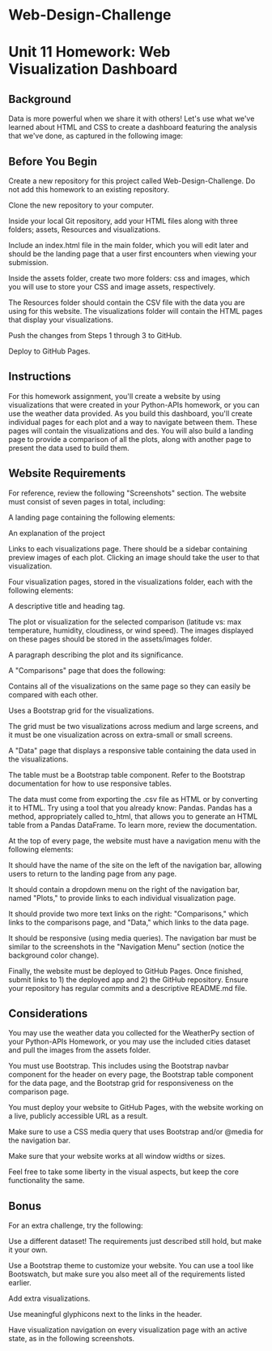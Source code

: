# Web-Design-Challenge

# Unit 11 Homework: Web Visualization Dashboard

## Background
Data is more powerful when we share it with others! Let's use what we've learned about HTML and CSS to create a dashboard featuring the analysis that we've done, as captured in the following image:


## Before You Begin


Create a new repository for this project called Web-Design-Challenge. Do not add this homework to an existing repository.


Clone the new repository to your computer.


Inside your local Git repository, add your HTML files along with three folders; assets, Resources and visualizations.




Include an index.html file in the main folder, which you will edit later and should be the landing page that a user first encounters when viewing your submission.


Inside the assets folder, create two more folders: css and images, which you will use to store your CSS and image assets, respectively.


The Resources folder should contain the CSV file with the data you are using for this website. The visualizations folder will contain the HTML pages that display your visualizations.




Push the changes from Steps 1 through 3 to GitHub.


Deploy to GitHub Pages.



## Instructions
For this homework assignment, you'll create a website by using visualizations that were created in your Python-APIs homework, or you can use the weather data provided.
As you build this dashboard, you'll create individual pages for each plot and a way to navigate between them. These pages will contain the visualizations and des. You will also build a landing page to provide a comparison of all the plots, along with another page to present the data used to build them.

## Website Requirements
For reference, review the following "Screenshots" section.
The website must consist of seven pages in total, including:


A landing page containing the following elements:


An explanation of the project


Links to each visualizations page. There should be a sidebar containing preview images of each plot. Clicking an image should take the user to that visualization.




Four visualization pages, stored in the visualizations folder, each with the following elements:


A descriptive title and heading tag.


The plot or visualization for the selected comparison (latitude vs: max temperature, humidity, cloudiness, or wind speed). The images displayed on these pages should be stored in the assets/images folder.


A paragraph describing the plot and its significance.




A "Comparisons" page that does the following:


Contains all of the visualizations on the same page so they can easily be compared with each other.


Uses a Bootstrap grid for the visualizations.

The grid must be two visualizations across medium and large screens, and it must be one visualization across on extra-small or small screens.





A "Data" page that displays a responsive table containing the data used in the visualizations.


The table must be a Bootstrap table component. Refer to the Bootstrap documentation for how to use responsive tables.


The data must come from exporting the .csv file as HTML or by converting it to HTML. Try using a tool that you already know: Pandas. Pandas has a method, appropriately called to_html, that allows you to generate an HTML table from a Pandas DataFrame. To learn more, review the documentation.




At the top of every page, the website must have a navigation menu with the following elements:


It should have the name of the site on the left of the navigation bar, allowing users to return to the landing page from any page.


It should contain a dropdown menu on the right of the navigation bar, named "Plots," to provide links to each individual visualization page.


It should provide two more text links on the right: "Comparisons," which links to the comparisons page, and "Data," which links to the data page.


It should be responsive (using media queries). The navigation bar must be similar to the screenshots in the "Navigation Menu" section (notice the background color change).


Finally, the website must be deployed to GitHub Pages.
Once finished, submit links to 1) the deployed app and 2) the GitHub repository.
Ensure your repository has regular commits and a descriptive README.md file.

## Considerations


You may use the weather data you collected for the WeatherPy section of your Python-APIs Homework, or you may use the included cities dataset and pull the images from the assets folder.


You must use Bootstrap. This includes using the Bootstrap navbar component for the header on every page, the Bootstrap table component for the data page, and the Bootstrap grid for responsiveness on the comparison page.


You must deploy your website to GitHub Pages, with the website working on a live, publicly accessible URL as a result.


Make sure to use a CSS media query that uses Bootstrap and/or @media for the navigation bar.


Make sure that your website works at all window widths or sizes.


Feel free to take some liberty in the visual aspects, but keep the  core functionality the same.



## Bonus
For an extra challenge, try the following:


Use a different dataset! The requirements just described still hold, but make it your own.


Use a Bootstrap theme to customize your website. You can use a tool like Bootswatch, but make sure you also meet all of the requirements listed earlier.


Add extra visualizations.


Use meaningful glyphicons next to the links in the header.


Have visualization navigation on every visualization page with an active state, as in the following screenshots.
